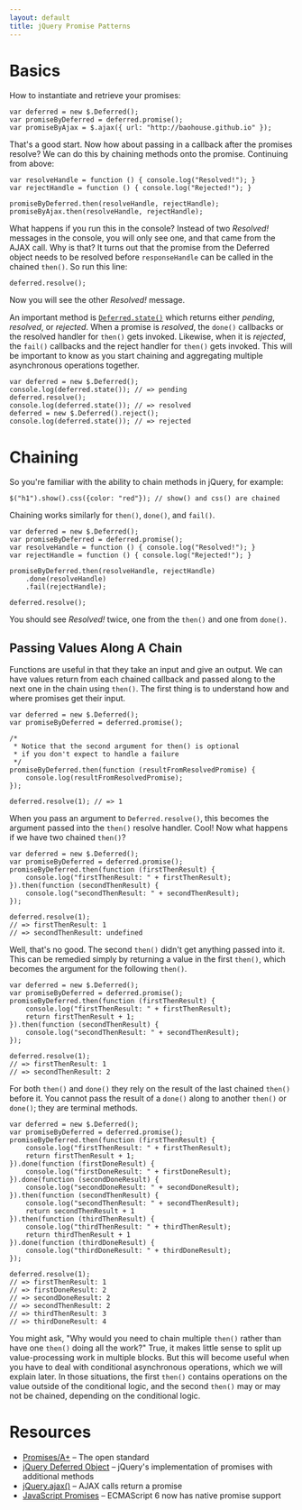 ```yaml
---
layout: default
title: jQuery Promise Patterns
---
```


# Basics

How to instantiate and retrieve your promises:

	var deferred = new $.Deferred();
	var promiseByDeferred = deferred.promise();
	var promiseByAjax = $.ajax({ url: "http://baohouse.github.io" });

That's a good start. Now how about passing in a callback after the promises resolve? We can do this by chaining methods onto the promise. Continuing from above:

	var resolveHandle = function () { console.log("Resolved!"); }
	var rejectHandle = function () { console.log("Rejected!"); }

	promiseByDeferred.then(resolveHandle, rejectHandle);
	promiseByAjax.then(resolveHandle, rejectHandle);

What happens if you run this in the console? Instead of two *Resolved!* messages in the console, you will only see one, and that came from the AJAX call. Why is that? It turns out that the promise from the Deferred object needs to be resolved before `responseHandle` can be called in the chained `then()`. So run this line:

	deferred.resolve();

Now you will see the other *Resolved!* message.

An important method is [`Deferred.state()`](http://api.jquery.com/deferred.state/) which returns either *pending*, *resolved*, or *rejected*. When a promise is *resolved*, the `done()` callbacks or the resolved handler for `then()` gets invoked. Likewise, when it is *rejected*, the `fail()` callbacks and the reject handler for `then()` gets invoked. This will be important to know as you start chaining and aggregating multiple asynchronous operations together.

	var deferred = new $.Deferred();
	console.log(deferred.state()); // => pending
	deferred.resolve();
	console.log(deferred.state()); // => resolved
	deferred = new $.Deferred().reject();
	console.log(deferred.state()); // => rejected

# Chaining

So you're familiar with the ability to chain methods in jQuery, for example:

	$("h1").show().css({color: "red"}); // show() and css() are chained

Chaining works similarly for `then()`, `done()`, and `fail()`.

	var deferred = new $.Deferred();
	var promiseByDeferred = deferred.promise();
	var resolveHandle = function () { console.log("Resolved!"); }
	var rejectHandle = function () { console.log("Rejected!"); }

	promiseByDeferred.then(resolveHandle, rejectHandle)
		.done(resolveHandle)
		.fail(rejectHandle);

	deferred.resolve();

You should see *Resolved!* twice, one from the `then()` and one from `done()`.

## Passing Values Along A Chain

Functions are useful in that they take an input and give an output. We can have values return from each chained callback and passed along to the next one in the chain using `then()`. The first thing is to understand how and where promises get their input.

	var deferred = new $.Deferred();
	var promiseByDeferred = deferred.promise();

	/*
	 * Notice that the second argument for then() is optional
	 * if you don't expect to handle a failure
	 */
	promiseByDeferred.then(function (resultFromResolvedPromise) {
		console.log(resultFromResolvedPromise);
	});

	deferred.resolve(1); // => 1

When you pass an argument to `Deferred.resolve()`, this becomes the argument passed into the `then()` resolve handler. Cool! Now what happens if we have two chained `then()`?

	var deferred = new $.Deferred();
	var promiseByDeferred = deferred.promise();
	promiseByDeferred.then(function (firstThenResult) {
		console.log("firstThenResult: " + firstThenResult);
	}).then(function (secondThenResult) {
		console.log("secondThenResult: " + secondThenResult);
	});

	deferred.resolve(1);
	// => firstThenResult: 1
	// => secondThenResult: undefined

Well, that's no good. The second `then()` didn't get anything passed into it. This can be remedied simply by returning a value in the first `then()`, which becomes the argument for the following `then()`.

	var deferred = new $.Deferred();
	var promiseByDeferred = deferred.promise();
	promiseByDeferred.then(function (firstThenResult) {
		console.log("firstThenResult: " + firstThenResult);
		return firstThenResult + 1;
	}).then(function (secondThenResult) {
		console.log("secondThenResult: " + secondThenResult);
	});

	deferred.resolve(1);
	// => firstThenResult: 1
	// => secondThenResult: 2

For both `then()` and `done()` they rely on the result of the last chained `then()` before it. You cannot pass the result of a `done()` along to another `then()` or `done()`; they are terminal methods.

	var deferred = new $.Deferred();
	var promiseByDeferred = deferred.promise();
	promiseByDeferred.then(function (firstThenResult) {
		console.log("firstThenResult: " + firstThenResult);
		return firstThenResult + 1;
	}).done(function (firstDoneResult) {
		console.log("firstDoneResult: " + firstDoneResult);
	}).done(function (secondDoneResult) {
		console.log("secondDoneResult: " + secondDoneResult);
	}).then(function (secondThenResult) {
		console.log("secondThenResult: " + secondThenResult);
		return secondThenResult + 1
	}).then(function (thirdThenResult) {
		console.log("thirdThenResult: " + thirdThenResult);
		return thirdThenResult + 1
	}).done(function (thirdDoneResult) {
		console.log("thirdDoneResult: " + thirdDoneResult);
	});

	deferred.resolve(1);
	// => firstThenResult: 1
	// => firstDoneResult: 2
	// => secondDoneResult: 2
	// => secondThenResult: 2
	// => thirdThenResult: 3
	// => thirdDoneResult: 4

You might ask, "Why would you need to chain multiple `then()` rather than have one `then()` doing all the work?" True, it makes little sense to split up value-processing work in multiple blocks. But this will become useful when you have to deal with conditional asynchronous operations, which we will explain later. In those situations, the first `then()` contains operations on the value outside of the conditional logic, and the second `then()` may or may not be chained, depending on the conditional logic.

# Resources
* [Promises/A+](http://promisesaplus.com) – The open standard
* [jQuery Deferred Object](http://api.jquery.com/category/deferred-object/) – jQuery's implementation of promises with additional methods
* [jQuery.ajax()](http://api.jquery.com/jquery.ajax/) – AJAX calls return a promise
* [JavaScript Promises](http://www.html5rocks.com/en/tutorials/es6/promises/) – ECMAScript 6 now has native promise support